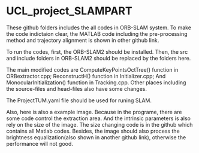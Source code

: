 # UCL_project_SLAMPART
These github folders includes the all codes in ORB-SLAM system. To make the code indictaion clear, the MATLAB code including the pre-processing method and trajectory alignment is shown in other github link.

To run the codes, first, the ORB-SLAM2 should be installed.
Then, the src and include folders in ORB-SLAM2 should be replaced by the folders here.

The main modified codes are ComputeKeyPointsOctTree() function in ORBextractor.cpp; ReconstructH() function in Initializer.cpp; And MonocularInitialization() function in Tracking.cpp. Other places including the source-files and head-files also have some changes.

The ProjectTUM.yaml file should be used for runing SLAM. 

Also, here is also a example image. Because in the programe, there are some code control the extraction area. And the intrinsic parameters is also rely on the size of the image. The size changing code is in the github which contains all Matlab codes. Besides, the image should also process the brightness equalization(also shown in another github link), otherwise the performance will not good.
